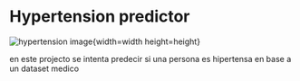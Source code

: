 # Hypertension predictor

![hypertension image](sources/banner.png){width=width height=height}

en este projecto se intenta predecir si una persona es hipertensa en base a un dataset medico


